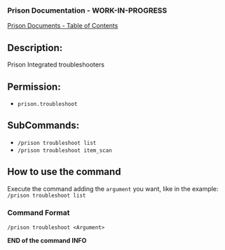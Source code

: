 ### Prison Documentation - **WORK-IN-PROGRESS**
[Prison Documents - Table of Contents](../prison_docs_000_toc.md)

## Description:

Prison Integrated troubleshooters

## Permission:

- `prison.troubleshoot`

## SubCommands:

- `/prison troubleshoot list`
- `/prison troubleshoot item_scan`

## How to use the command

Execute the command adding the `argument` you want, like in the example: `/prison troubleshoot list` 

### Command Format

`/prison troubleshoot <Argument>`

**END of the command INFO**